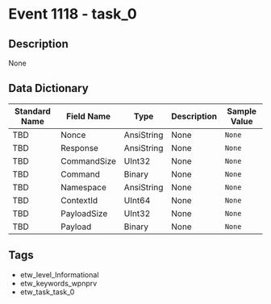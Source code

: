 # Event 1118 - task_0

## Description
None

## Data Dictionary
|Standard Name|Field Name|Type|Description|Sample Value|
|---|---|---|---|---|
|TBD|Nonce|AnsiString|None|`None`|
|TBD|Response|AnsiString|None|`None`|
|TBD|CommandSize|UInt32|None|`None`|
|TBD|Command|Binary|None|`None`|
|TBD|Namespace|AnsiString|None|`None`|
|TBD|ContextId|UInt64|None|`None`|
|TBD|PayloadSize|UInt32|None|`None`|
|TBD|Payload|Binary|None|`None`|

## Tags
* etw_level_Informational
* etw_keywords_wpnprv
* etw_task_task_0